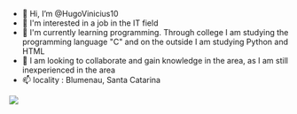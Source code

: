 - 👋 Hi, I’m @HugoVinicius10
- 👀 I'm interested in a job in the IT field 
- 🌱 I'm currently learning programming. Through college I am studying the programming language "C" and on the outside I am studying Python and HTML
- 💞️ I am looking to collaborate and gain knowledge in the area, as I am still inexperienced in the area 
- 📫 locality : Blumenau, Santa Catarina
<picture>
  <source
    srcset="https://github-readme-stats.vercel.app/api?username=HugoVinicius10&show_icons=true&theme=dark"
    media="(prefers-color-scheme: dark)"
  />
  <source
    srcset="https://github-readme-stats.vercel.app/api?username=HugoVinicius10&show_icons=true"
    media="(prefers-color-scheme: light), (prefers-color-scheme: no-preference)"
  />
  <img src="https://github-readme-stats.vercel.app/api?username=HugoVinicius10&show_icons=true" />
</picture>
